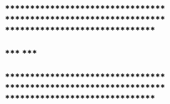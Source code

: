 # **********************************************************************************************

# ***                                                                                                                 ***

# **********************************************************************************************